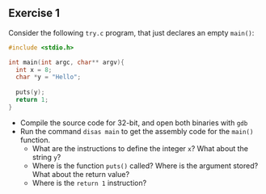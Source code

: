 ## Exercise 1

Consider the following `try.c` program, that just declares an empty `main()`:
```C
#include <stdio.h>

int main(int argc, char** argv){
  int x = 8;
  char *y = "Hello";
  
  puts(y);
  return 1;
}
```
- Compile the source code for 32-bit, and open both binaries with `gdb`
- Run the command `disas main` to get the assembly code for the `main()` function.
  - What are the instructions to define the integer `x`? What about the string `y`?
  - Where is the function `puts()` called? Where is the argument stored? What about the return value?
  - Where is the `return 1` instruction?
